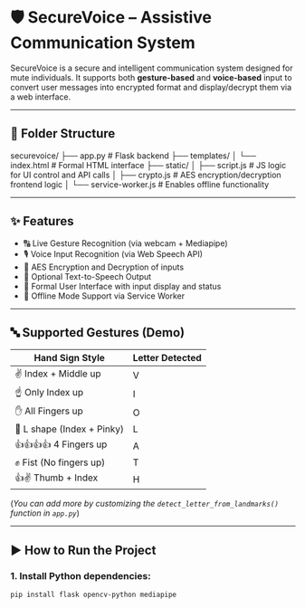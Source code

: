 # 🛡️ SecureVoice – Assistive Communication System

SecureVoice is a secure and intelligent communication system designed for mute individuals. It supports both **gesture-based** and **voice-based** input to convert user messages into encrypted format and display/decrypt them via a web interface.

---

## 📁 Folder Structure

securevoice/
├── app.py # Flask backend
├── templates/
│ └── index.html # Formal HTML interface
├── static/
│ ├── script.js # JS logic for UI control and API calls
│ ├── crypto.js # AES encryption/decryption frontend logic
│ └── service-worker.js # Enables offline functionality

---

## ✨ Features

- 🔠 Live Gesture Recognition (via webcam + Mediapipe)
- 🎙️ Voice Input Recognition (via Web Speech API)
- 🔐 AES Encryption and Decryption of inputs
- 📢 Optional Text-to-Speech Output
- 🧾 Formal User Interface with input display and status
- 📴 Offline Mode Support via Service Worker

---

## 🔤 Supported Gestures (Demo)

| Hand Sign Style | Letter Detected |
|------------------|------------------|
| ✌️ Index + Middle up | V |
| ☝️ Only Index up     | I |
| ✋ All Fingers up     | O |
| 🤙 L shape (Index + Pinky) | L |
| 👍👍👍👍 4 Fingers up | A |
| ✊ Fist (No fingers up) | T |
| 👍✌️ Thumb + Index | H |

(*You can add more by customizing the `detect_letter_from_landmarks()` function in `app.py`*)

---

## ▶️ How to Run the Project

### 1. Install Python dependencies:

```bash
pip install flask opencv-python mediapipe
